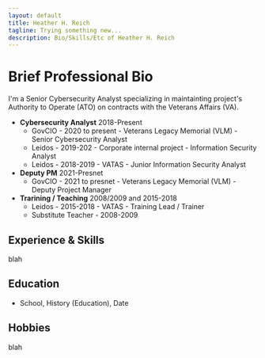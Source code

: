 ```yaml
---
layout: default
title: Heather H. Reich
tagline: Trying something new...
description: Bio/Skills/Etc of Heather H. Reich
---
```


# Brief Professional Bio

I'm a Senior Cybersecurity Analyst specializing in maintainting project's Authority to Operate (ATO) on contracts with the Veterans Affairs (VA). 

* **Cybersecurity Analyst** 2018-Present
  * GovCIO - 2020 to present - Veterans Legacy Memorial (VLM) - Senior Cybersecurity Analyst
  * Leidos - 2019-202 - Corporate internal project - Information Security Analyst
  * Leidos - 2018-2019 - VATAS - Junior Information Security Analyst 
* **Deputy PM** 2021-Presnet
  * GovCIO - 2021 to presnet - Veterans Legacy Memorial (VLM) - Deputy Project Manager 
* **Trarining / Teaching** 2008/2009 and 2015-2018 
  * Leidos - 2015-2018 - VATAS - Training Lead / Trainer 
  * Substitute Teacher - 2008-2009 

## Experience & Skills

blah

## Education

* School, History (Education), Date
  
## Hobbies

blah
